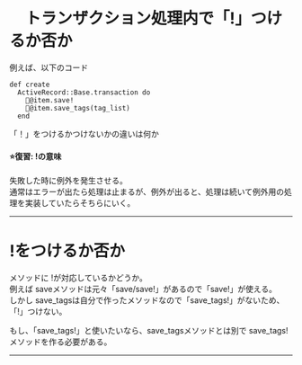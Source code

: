 # 　トランザクション処理内で「!」つけるか否か
例えば、以下のコード
~~~
def create
  ActiveRecord::Base.transaction do
    💚@item.save!
    🩵@item.save_tags(tag_list)
  end
~~~
「！」をつけるかつけないかの違いは何か

#### ⭐️復習: !の意味
失敗した時に例外を発生させる。  
通常はエラーが出たら処理は止まるが、例外が出ると、処理は続いて例外用の処理を実装していたらそちらにいく。
***

# !をつけるか否か
メソッドに !が対応しているかどうか。  
例えば saveメソッドは元々「save/save!」があるので「save!」が使える。  
しかし save_tagsは自分で作ったメソッドなので「save_tags!」がないため、「!」つけない。  

もし、「save_tags!」と使いたいなら、save_tagsメソッドとは別で save_tags!メソッドを作る必要がある。
***
